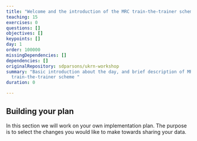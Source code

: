 ```yaml
---
title: "Welcome and the introduction of the MRC train-the-trainer scheme "
teaching: 15
exercises: 0
questions: []
objectives: []
keypoints: []
day: 1
order: 100000
missingDependencies: []
dependencies: []
originalRepository: sdparsons/ukrn-workshop
summary: "Basic introduction about the day, and brief description of MRC
  train-the-trainer scheme "
duration: 0

---
```

## Building your plan

In this section we will work on your own implementation plan. The purpose is to select the changes you would like to make towards sharing your data. 

